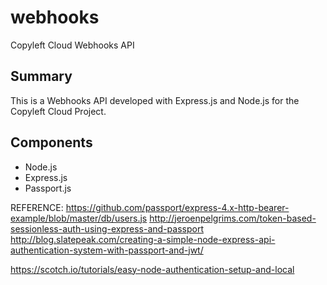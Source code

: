 # webhooks
Copyleft Cloud Webhooks API

## Summary
This is a Webhooks API developed with Express.js and Node.js for the Copyleft Cloud Project.

## Components
- Node.js
- Express.js
- Passport.js



REFERENCE:
https://github.com/passport/express-4.x-http-bearer-example/blob/master/db/users.js
http://jeroenpelgrims.com/token-based-sessionless-auth-using-express-and-passport
http://blog.slatepeak.com/creating-a-simple-node-express-api-authentication-system-with-passport-and-jwt/

https://scotch.io/tutorials/easy-node-authentication-setup-and-local
